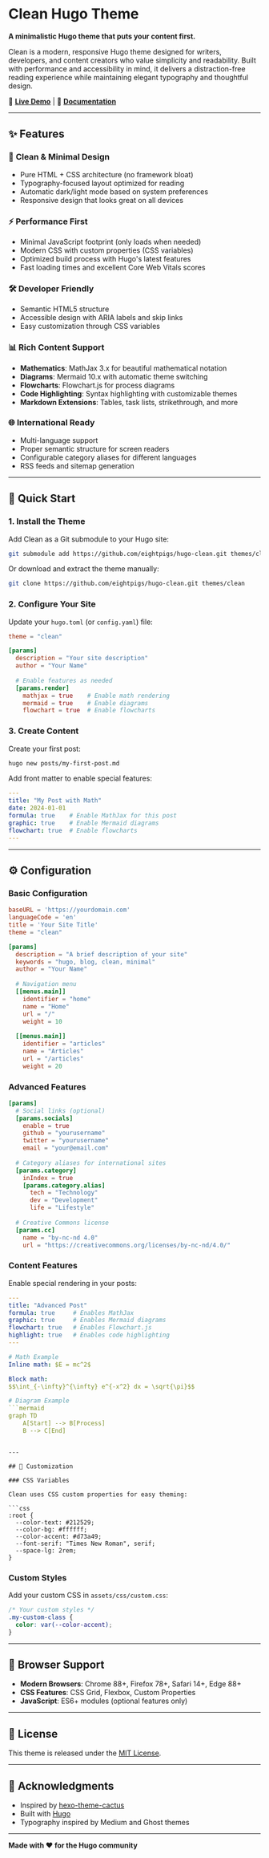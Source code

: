 # Clean Hugo Theme

**A minimalistic Hugo theme that puts your content first.**

Clean is a modern, responsive Hugo theme designed for writers, developers, and content creators who value simplicity and readability. Built with performance and accessibility in mind, it delivers a distraction-free reading experience while maintaining elegant typography and thoughtful design.

🔗 **[Live Demo](https://eightpigs.io)** | 📖 **[Documentation](#configuration)**

---

## ✨ Features

### 🎨 **Clean & Minimal Design**
- Pure HTML + CSS architecture (no framework bloat)
- Typography-focused layout optimized for reading
- Automatic dark/light mode based on system preferences
- Responsive design that looks great on all devices

### ⚡ **Performance First**
- Minimal JavaScript footprint (only loads when needed)
- Modern CSS with custom properties (CSS variables)
- Optimized build process with Hugo's latest features
- Fast loading times and excellent Core Web Vitals scores

### 🛠 **Developer Friendly**
- Semantic HTML5 structure
- Accessible design with ARIA labels and skip links
- Easy customization through CSS variables

### 📊 **Rich Content Support**
- **Mathematics**: MathJax 3.x for beautiful mathematical notation
- **Diagrams**: Mermaid 10.x with automatic theme switching
- **Flowcharts**: Flowchart.js for process diagrams
- **Code Highlighting**: Syntax highlighting with customizable themes
- **Markdown Extensions**: Tables, task lists, strikethrough, and more

### 🌐 **International Ready**
- Multi-language support
- Proper semantic structure for screen readers
- Configurable category aliases for different languages
- RSS feeds and sitemap generation

---

## 🚀 Quick Start

### 1. Install the Theme

Add Clean as a Git submodule to your Hugo site:

```bash
git submodule add https://github.com/eightpigs/hugo-clean.git themes/clean
```

Or download and extract the theme manually:

```bash
git clone https://github.com/eightpigs/hugo-clean.git themes/clean
```

### 2. Configure Your Site

Update your `hugo.toml` (or `config.yaml`) file:

```toml
theme = "clean"

[params]
  description = "Your site description"
  author = "Your Name"
  
  # Enable features as needed
  [params.render]
    mathjax = true    # Enable math rendering
    mermaid = true    # Enable diagrams
    flowchart = true  # Enable flowcharts
```

### 3. Create Content

Create your first post:

```bash
hugo new posts/my-first-post.md
```

Add front matter to enable special features:

```yaml
---
title: "My Post with Math"
date: 2024-01-01
formula: true    # Enable MathJax for this post
graphic: true    # Enable Mermaid diagrams
flowchart: true  # Enable flowcharts
---
```

---

## ⚙️ Configuration

### Basic Configuration

```toml
baseURL = 'https://yourdomain.com'
languageCode = 'en'
title = 'Your Site Title'
theme = "clean"

[params]
  description = "A brief description of your site"
  keywords = "hugo, blog, clean, minimal"
  author = "Your Name"
  
  # Navigation menu
  [[menus.main]]
    identifier = "home"
    name = "Home"
    url = "/"
    weight = 10
  
  [[menus.main]]
    identifier = "articles"
    name = "Articles"
    url = "/articles"
    weight = 20
```

### Advanced Features

```toml
[params]
  # Social links (optional)
  [params.socials]
    enable = true
    github = "yourusername"
    twitter = "yourusername"
    email = "your@email.com"
  
  # Category aliases for international sites
  [params.category]
    inIndex = true
    [params.category.alias]
      tech = "Technology"
      dev = "Development"
      life = "Lifestyle"
  
  # Creative Commons license
  [params.cc]
    name = "by-nc-nd 4.0"
    url = "https://creativecommons.org/licenses/by-nc-nd/4.0/"
```

### Content Features

Enable special rendering in your posts:

```yaml
---
title: "Advanced Post"
formula: true     # Enables MathJax
graphic: true     # Enables Mermaid diagrams
flowchart: true   # Enables Flowchart.js
highlight: true   # Enables code highlighting
---

# Math Example
Inline math: $E = mc^2$

Block math:
$$\int_{-\infty}^{\infty} e^{-x^2} dx = \sqrt{\pi}$$

# Diagram Example
```mermaid
graph TD
    A[Start] --> B[Process]
    B --> C[End]
```
```

---

## 🎨 Customization

### CSS Variables

Clean uses CSS custom properties for easy theming:

```css
:root {
  --color-text: #212529;
  --color-bg: #ffffff;
  --color-accent: #d73a49;
  --font-serif: "Times New Roman", serif;
  --space-lg: 2rem;
}
```

### Custom Styles

Add your custom CSS in `assets/css/custom.css`:

```css
/* Your custom styles */
.my-custom-class {
  color: var(--color-accent);
}
```

---

## 📱 Browser Support

- **Modern Browsers**: Chrome 88+, Firefox 78+, Safari 14+, Edge 88+
- **CSS Features**: CSS Grid, Flexbox, Custom Properties
- **JavaScript**: ES6+ modules (optional features only)

---

## 📄 License

This theme is released under the [MIT License](LICENSE).

---

## 🙏 Acknowledgments

- Inspired by [hexo-theme-cactus](https://github.com/probberechts/hexo-theme-cactus)
- Built with [Hugo](https://gohugo.io/)
- Typography inspired by Medium and Ghost themes

---

**Made with ❤️ for the Hugo community**
